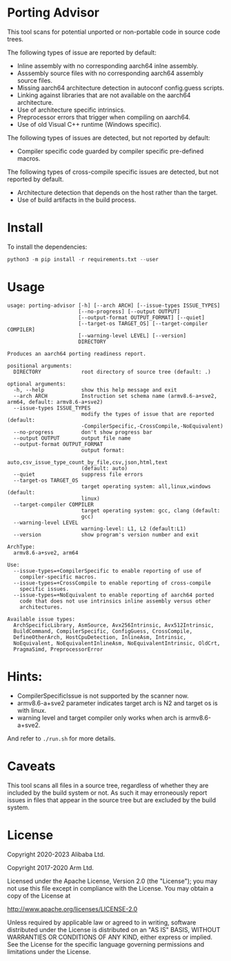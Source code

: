 # Porting Advisor

This tool scans for potential unported or non-portable code in source code
trees.

The following types of issue are reported by default:
* Inline assembly with no corresponding aarch64 inlne assembly.
* Asssembly source files with no corresponding aarch64 assembly source files.
* Missing aarch64 architecture detection in autoconf config.guess scripts.
* Linking against libraries that are not available on the aarch64 architecture.
* Use of architecture specific intrinsics.
* Preprocessor errors that trigger when compiling on aarch64.
* Use of old Visual C++ runtime (Windows specific).

The following types of issues are detected, but not reported by default:
* Compiler specific code guarded by compiler specific pre-defined macros.

The following types of cross-compile specific issues are detected, but not
reported by default.
* Architecture detection that depends on the host rather than the target.
* Use of build artifacts in the build process.

# Install

To install the dependencies:
```python
python3 -m pip install -r requirements.txt --user
```

# Usage
```
usage: porting-advisor [-h] [--arch ARCH] [--issue-types ISSUE_TYPES]
                       [--no-progress] [--output OUTPUT]
                       [--output-format OUTPUT_FORMAT] [--quiet]
                       [--target-os TARGET_OS] [--target-compiler COMPILER]
                       [--warning-level LEVEL] [--version]
                       DIRECTORY

Produces an aarch64 porting readiness report.

positional arguments:
  DIRECTORY             root directory of source tree (default: .)

optional arguments:
  -h, --help            show this help message and exit
  --arch ARCH           Instruction set schema name (armv8.6-a+sve2, arm64, default: armv8.6-a+sve2)
  --issue-types ISSUE_TYPES
                        modify the types of issue that are reported (default:
                        -CompilerSpecific,-CrossCompile,-NoEquivalent)
  --no-progress         don't show progress bar
  --output OUTPUT       output file name
  --output-format OUTPUT_FORMAT
                        output format:
                        auto,csv_issue_type_count_by_file,csv,json,html,text
                        (default: auto)
  --quiet               suppress file errors
  --target-os TARGET_OS
                        target operating system: all,linux,windows (default:
                        linux)
  --target-compiler COMPILER
                        target operating system: gcc, clang (default:
                        gcc)
  --warning-level LEVEL
                        warning-level: L1, L2 (default:L1)                                        
  --version             show program's version number and exit

ArchType:
  armv8.6-a+sve2, arm64

Use:
  --issue-types=+CompilerSpecific to enable reporting of use of
    compiler-specific macros.
  --issue-types=+CrossCompile to enable reporting of cross-compile
    specific issues.
  --issue-types=+NoEquivalent to enable reporting of aarch64 ported
    code that does not use intrinsics inline assembly versus other
    architectures.

Available issue types:
  ArchSpecificLibrary, AsmSource, Avx256Intrinsic, Avx512Intrinsic,
  BuildCommand, CompilerSpecific, ConfigGuess, CrossCompile,
  DefineOtherArch, HostCpuDetection, InlineAsm, Intrinsic,
  NoEquivalent, NoEquivalentInlineAsm, NoEquivalentIntrinsic, OldCrt,
  PragmaSimd, PreprocessorError

```

# Hints:
- CompilerSpecificIssue is not supported by the scanner now.
- armv8.6-a+sve2 parameter indicates target arch is N2 and target os is with linux.
- warning level and target compiler only works when arch is armv8.6-a+sve2.

And refer to `./run.sh` for more details.

# Caveats

This tool scans all files in a source tree, regardless of whether they are
included by the build system or not. As such it may erroneously report issues in
files that appear in the source tree but are excluded by the build system.

# License

Copyright 2020-2023 Alibaba Ltd.

Copyright 2017-2020 Arm Ltd.

Licensed under the Apache License, Version 2.0 (the "License");
you may not use this file except in compliance with the License.
You may obtain a copy of the License at

http://www.apache.org/licenses/LICENSE-2.0

Unless required by applicable law or agreed to in writing, software
distributed under the License is distributed on an "AS IS" BASIS,
WITHOUT WARRANTIES OR CONDITIONS OF ANY KIND, either express or implied.
See the License for the specific language governing permissions and
limitations under the License.

